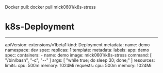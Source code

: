 Docker pull: docker pull mick0601/k8s-stress
# k8s-Deployment
---
apiVersion: extensions/v1beta1
kind: Deployment
metadata:
  name: demo
  namespace: dev
spec:
  replicas: 1
  template:
    metadata:
      labels:
        app: demo
    spec:
      containers:
      - name: demo
        image: mick0601/k8s-stress
        command: [ "/bin/bash", "-c", "--" ]
        args: [ "while true; do sleep 30; done;" ]
        resources:
          limits:
            cpu: 500m
            memory: 1024Mi
          requests:
            cpu: 500m
            memory: 1024Mi
